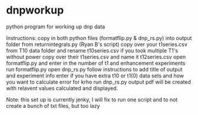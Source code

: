 # dnpworkup
python program for working up dnp data

Instructions:
copy in both python files (formatflip.py & dnp_rs.py) into output folder from returnintegrals.py (Ryan B's script)
copy over your t1series.csv from T10 data folder and rename t10series.csv
if you took multiple T1's without power copy over their t1series.csv and name it t12series.csv
open formatflip.py and enter in the number of t1 and enhancement experiments
run formatflip.py
open dnp_rs.py
follow instructions to add title of output and experiment info
enter if you have extra t10 or t1(0) data sets and how you want to calculate error for krho
run dnp_rs.py
output pdf will be created with relavent values calculated and displayed. 

Note: this set up is currently jenky, I will fix to run one script and to not create a bunch of txt files, but too lazy
